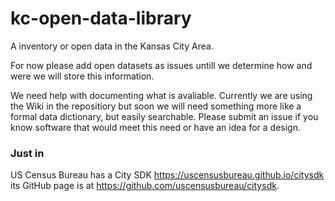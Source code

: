 # kc-open-data-library
A inventory or open data in the Kansas City Area.

For now please add open datasets as issues untill we determine how and were we will store this information.

We need help with documenting what is avaliable.  Currently we are using the Wiki in the repositiory but soon we will need
something more like a formal data dictionary, but easily searchable.
Please submit an issue if you know software that would meet this need
or have an idea for a design.


### Just in

US Census Bureau has a City SDK https://uscensusbureau.github.io/citysdk its GitHub page is at https://github.com/uscensusbureau/citysdk.
